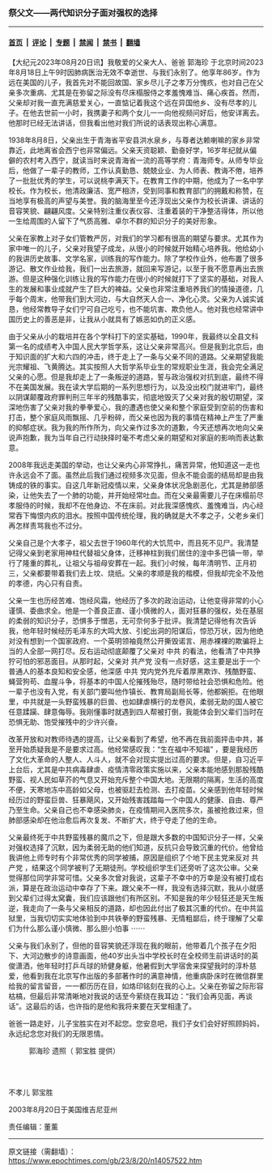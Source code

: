 ### 祭父文——两代知识分子面对强权的选择

---

#### [首页](../../../..?n14057522) &nbsp;|&nbsp; [评论](../../../../../epoch-comment?n14057522) &nbsp;|&nbsp; [专题](../../../../../epoch-special?n14057522) &nbsp;|&nbsp; [禁闻](../../../../../epoch-news?n14057522) &nbsp;|&nbsp; [禁书](../../../../../books?n14057522) &nbsp;|&nbsp; [翻墙](https://github.com/gfw-breaker/nogfw/blob/master/README.md?n14057522)


<div class="post_content" id="artbody" itemprop="articleBody">
 <!-- article content begin -->
 <p>
  【大纪元2023年08月20日讯】我敬爱的父亲大人、爸爸
  <ok href="https://www.epochtimes.com/gb/tag/%E9%83%AD%E6%B5%B7%E7%8F%8D.html">
   郭海珍
  </ok>
  于北京时间2023年8月18日上午9时因肺病医治无效不幸逝世、与我们永别了。他享年86岁。作为远在美国的儿子，我首先对不能回故国、家乡尽儿子之孝万分愧疚，也对自己在父亲多次重病、尤其是在弥留之际没有尽床榻服侍之孝羞愧难当、痛心疾首。然而，父亲却对我一直充满慈爱关心，一直惦记着我这个远在异国他乡、没有尽孝的儿子。在他去世前一小时，我携妻子和两个女儿一一向他视频问好后，他安详离去。他那时已经无法讲话，但我看出他对我们所说的话表现出称心满意。
 </p>
 <p>
  1938年8月8日，父亲出生于青海省平安县洪水泉乡，与尊者达赖喇嘛的家乡非常靠近，此地离省会西宁也非常偏远。父亲天资聪颖、勤奋好学，16岁年纪就从偏僻的农村考入西宁，就读当时来说青海省一流的高等学府：青海师专。从师专毕业后，他做了一辈子的教师，工作认真勤恳、兢兢业业、为人师表、教诲不倦，培养了一批批优秀的学生，可以说桃李满天下。在教育工作的中期，他成为了一名中学校长。作为校长，他清政廉洁、宽严相济，受到同事和教育部门的拥戴和称赞，在当地享有极高的声望与美誉。我的脑海里至今还浮现出父亲作为校长讲课、讲话的音容笑貌、翩翩风度。父亲特别注重仪表仪容、注重着装的干净整洁得体，所以他一生给周围的人留下了气质高雅、卓尔不群的知识分子的美好形象。
 </p>
 <p>
  父亲在家教上对子女们管教严厉，对我们的学习都有很高的期望与要求。尤其作为家中唯一的儿子，父亲对我望子成龙，从很小的时候就开始精心培养我。他给幼小的我讲历史故事、文学名家，训练我的写作能力。除了学校作业外，他布置了很多游记、散文作业给我，我们一出去旅游，就回来写游记，以至于我不愿意再出去旅游。但是这种强化训练让我的写作能力在很小的时候就打下了坚实的基础，对我人生的发展和事业成就产生了巨大的裨益。父亲也非常注重培养我们的情操道德，几乎每个周末，他带我们到大河边，与大自然天人合一、净化心灵。父亲为人诚实诚恳，他经常教导子女们宁可自己吃亏，也不能坑害、欺负他人。他对我也经常讲中国历史上的善恶是非，让我从小就具有了嫉恶如仇的正义感。
 </p>
 <p>
  由于父亲从小的栽培并在各个学科打下的坚实基础，1990年，我最终以全县文科第一名的成绩考入中国人民大学哲学系，这让父亲非常高兴。但是我到北京后，由于知识面的扩大和六四的冲击，终于走上了一条与父亲不同的道路。父亲期望我能光宗耀祖、飞黄腾达。其实按照人大哲学系毕业生的常规职业生涯，我会完全满足父亲的心愿。但是我却走上了一条叛逆的道路，誓与政治强权对抗到底，最终不得不在美国发展。我在读大学后期的一系列思想行为，以及没出校门就进牢门，最终以阴谋颠覆政府罪判刑三年半的残酷事实，彻底地毁灭了父亲对我的殷切期望，深深地伤害了父亲对我的拳拳爱心，我的遭遇也使父亲和整个家庭受到空前的伤害和打击，整个家庭风雨飘摇、几乎粉碎，而父亲也因为我的事情在精神上产生了严重的抑郁症状。我为我的所作所为，向父亲作过多次的道歉，今天还想再次地向父亲说声抱歉，我为当年自己行动抉择时毫不考虑父亲的期望和对家庭的影响而表达歉意。
 </p>
 <p>
  2008年我远走美国的举动，也让父亲内心非常挣扎，痛苦异常，他知道这一走也许永远会不了面。虽然此后我们通过视频多次见面，但永不能会面的结局却是由我铸成的铁的事实。自这几年新冠疫情以来，父亲身体状况急剧恶化，尤其是肺部感染，让他失去了一个肺的功能，并开始经常吐血。而在父亲最需要儿子在床榻前尽孝服侍的时候，我却不在他身边、不在床前。对此我深感愧疚、羞愧难当，内心经常吞下悔恨内疚的泪水。按照中国传统伦理，我的确就是大不孝之子，父老乡亲们再怎样责骂我也不过分。
 </p>
 <p>
  父亲自己是个大孝子，祖父去世于1960年代的大饥荒中，而且死不见尸。我清楚记得父亲到老家用神柱代替祖父身体，迁移神柱到我们居住的湟中多巴镇一带，举行了隆重的葬礼，让祖父与祖母安葬在一起。我们小时候，每年清明节、正月初三，父亲都要带着我们去上坟、烧纸。父亲的孝顺是我的楷模，但我却完全不及他的孝德，内心只有自责。
 </p>
 <p>
  父亲一生也历经苦难、饱经风霜，他经历了多次的政治运动，让他变得非常的小心谨慎、委曲求全。他是一个善良正直、谨小慎微的人，面对狂暴的强权，处在基层的柔弱的知识分子，恐惧多于憎恶，无可奈何多于批评。我清楚记得他有次告诉我，他年轻时候经历毛泽东的大鸣大放、引蛇出洞的阳谋后，惊恐万状，因为他绝对没有想到一个国家政府、一个英明领袖竟然公开撕毁诺言、用赤裸裸的欺骗将上当的人全部一网打尽。反右运动彻底颠覆了父亲对
  <ok href="https://www.epochtimes.com/gb/tag/%E4%B8%AD%E5%85%B1.html">
   中共
  </ok>
  的看法，他看清了中共狰狞可怕的邪恶面目。从那时起，父亲对
  <ok href="https://www.epochtimes.com/gb/tag/%E5%85%B1%E4%BA%A7%E5%85%9A.html">
   共产党
  </ok>
  没有一点好感，这主要是出于一个普通人的基本良知和安全感，他深感
  <ok href="https://www.epochtimes.com/gb/tag/%E4%B8%AD%E5%85%B1.html">
   中共
  </ok>
  党内党外充斥着厚黑欺诈、残酷野蛮、蝇营狗苟、血腥斗争，将基本的中国人伦摧残殆尽，随时带给社会恐惧和危险。他一辈子也没有入党，有关部门要叫他作镇长、教育局副局长等，他都婉拒。在他眼里，中共就是一头野蛮残暴的巨兽、也如肆虐横行的龙卷风，柔弱无助的国人被它任意蹂躏、肆意侮辱。我刚懂事时就遇到四人帮被打倒，我能体会到父辈们当时在恐惧无助、饱受摧残中的少许兴奋。
 </p>
 <p>
  改革开放和对教师待遇的提高，让父亲看到了希望，他不再在我前面抨击中共，甚至开始质疑我是不是要求过高。他经常感叹我：“生在福中不知福” ，要是我经历了文化大革命的人整人、人斗人，就不会对现实提出过高的要求。但是，自习近平上台后，尤其是中共病毒肆虐、疫情清零政策实施以来，父亲本能地感到那股残酷野蛮、视人民如草芥的气息又开始充斥整个中国大地。无限期的隔离，生活的高度不便，天寒地冻中高龄如父母，也被驱赶去检测、去打疫苗。父亲感到他年轻时候经历过的野蛮巨兽、狂暴飓风，又开始残害践踏每一个中国人的健康、自由、尊严乃至生命。父亲自己也不幸感染肺炎，在疫情期间入医院多次，虽被抢救过来，但肺部感染却在他治愈后再次复发、不断扩大，终于夺走了他的生命。
 </p>
 <p>
  父亲最终死于中共野蛮残暴的魔爪之下，但是跟大多数的中国知识分子一样，父亲对强权选择了沉默，因为柔弱无助的他们知道，反抗只会导致沉重的代价。他曾给我讲他上师专时有个非常优秀的同学被捕，原因是组织了个地下民主党来反对
  <ok href="https://www.epochtimes.com/gb/tag/%E5%85%B1%E4%BA%A7%E5%85%9A.html">
   共产党
  </ok>
  ，结果这个同学被判了无期徒刑。学校组织学生们还旁听了这次公审。父亲觉得那位同学非常可惜。父亲多次曾对我说，这辈子不幸中的万幸是没有被打成右派，算是在政治运动中幸存了下来。跟父亲不一样，我没有选择沉默，我从小就感到父辈们过得太窝囊，我们应该跟他们有所区别。不知是我的年少轻狂还是天生叛逆，我走向了一条与父亲相反的道路，却也因此付出了极其沉重的代价。在中共监狱里，当我切切实实地体验到中共铁拳的野蛮残暴、无情粗鄙后，终于理解了父辈们为什么那么谨小慎微、那么胆小怕事 ⋯⋯
 </p>
 <p>
  父亲与我们永别了，但他的音容笑貌还浮现在我的眼前，他带着几个孩子在夕阳下、大河边散步的诗意画面，他40岁出头当中学校长时在全校师生前讲话时的英俊潇洒，他年轻时打乒乓球的矫健身躯，他暑假到大学宿舍来探望我时的淳朴慈爱，他看到我在北京写作出版的多部著作时的满意神情，他重病卧床时在微信群里给我的留言留音，一一都历历在目，如烙印铭刻在我的心上。父亲在弥留之际形容枯槁，但最后非常清晰地对我说的话至今萦绕在我耳边：“我们会再见面，再谈话”。这最后的话，也许指的是他和我将来要在天堂相逢了。
 </p>
 <p>
  爸爸一路走好，儿子宝胜实在对不起您。您安息吧，我们子女们会好好照顾妈妈，永远纪念您对我们的无限恩情。
 </p>
 <figure aria-describedby="caption-attachment-14057526" class="wp-caption aligncenter" id="attachment_14057526" style="width: 300px">
  <ok href="https://i.epochtimes.com/assets/uploads/2023/08/id14057526-00005.jpg" target="_blank">
   <img alt="" class="size-medium_vertical wp-image-14057526" src="https://i.epochtimes.com/assets/uploads/2023/08/id14057526-00005-300x400.jpg"/>
  </ok>
  <br/><figcaption class="wp-caption-text" id="caption-attachment-14057526">
   <ok href="https://www.epochtimes.com/gb/tag/%E9%83%AD%E6%B5%B7%E7%8F%8D.html">
    郭海珍
   </ok>
   遗照（
   <ok href="https://www.epochtimes.com/gb/tag/%E9%83%AD%E5%AE%9D%E8%83%9C.html">
    郭宝胜
   </ok>
   提供）
  </figcaption><br/>
 </figure><br/>
 <p>
  不孝儿
  <ok href="https://www.epochtimes.com/gb/tag/%E9%83%AD%E5%AE%9D%E8%83%9C.html">
   郭宝胜
  </ok>
 </p>
 <p>
  2003年8月20日于美国维吉尼亚州
 </p>
 <p>
  责任编辑：董薰
 </p>
 <!-- article content end -->
 <div id="below_article_ad">
 </div>
</div>


---

原文链接（需翻墙）：https://www.epochtimes.com/gb/23/8/20/n14057522.htm